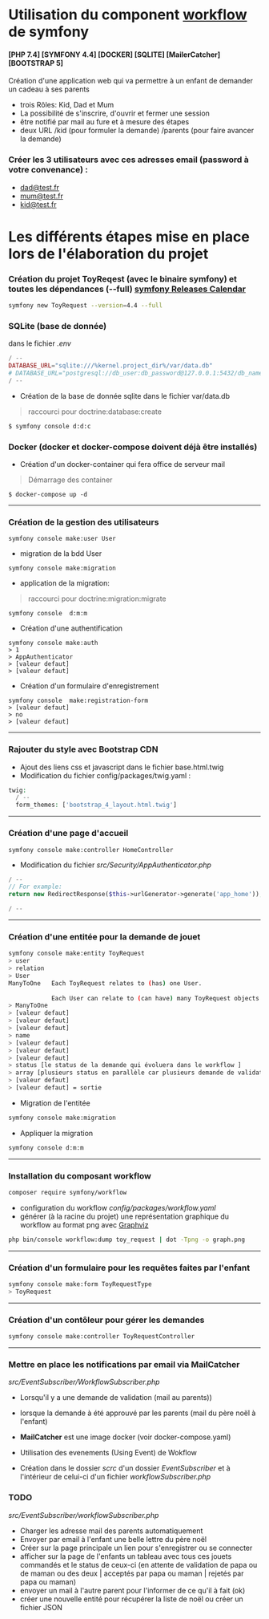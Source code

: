 # Utilisation du component [workflow](https://symfony.com/doc/current/workflow.html) de symfony

#### [PHP 7.4] [SYMFONY 4.4] [DOCKER] [SQLITE] [MailerCatcher] [BOOTSTRAP 5]
Création d'une application web qui va permettre à un enfant de demander un cadeau à ses parents

- trois Rôles: Kid, Dad et Mum
- La possibilité de s'inscrire, d'ouvrir et fermer une session
- être notifié par mail au fure et à mesure des étapes
- deux URL 
    /kid (pour formuler la demande)
    /parents (pour faire avancer la demande)

### Créer les 3 utilisateurs avec ces adresses email (password à votre convenance) :
- dad@test.fr
- mum@test.fr
- kid@test.fr

# Les différents étapes mise en place lors de l'élaboration du projet

### Création du projet ToyReqest (avec le binaire symfony) et toutes les dépendances (--full) [symfony Releases Calendar](https://symfony.com/releases)


```bash
symfony new ToyRequest --version=4.4 --full
```

### SQLite (base de donnée)
dans le fichier *.env* 

```php
/ --
DATABASE_URL="sqlite:///%kernel.project_dir%/var/data.db"
# DATABASE_URL="postgresql://db_user:db_password@127.0.0.1:5432/db_name?serverVersion=13&charset=utf8"
/ --
```

- Création de la base de donnée sqlite dans le fichier var/data.db

> raccourci pour doctrine:database:create

```bash
$ symfony console d:d:c
```

### Docker (docker et docker-compose doivent déjà être installés)

- Création d'un docker-container qui fera office de serveur mail

> Démarrage des container

```bach
$ docker-compose up -d
```
---

### Création de la gestion des utilisateurs

```bach
symfony console make:user User
```

- migration de la bdd User

```bach
symfony console make:migration
``` 

- application de la migration: 

> raccourci pour doctrine:migration:migrate

```bach
symfony console  d:m:m
``` 

- Création d'une authentification

```bach
symfony console make:auth
> 1
> AppAuthenticator
> [valeur defaut]
> [valeur defaut]
```

- Création d'un formulaire d'enregistrement 

```bach
symfony console  make:registration-form
> [valeur defaut]
> no
> [valeur defaut]
``` 
---

### Rajouter du style avec Bootstrap CDN

- Ajout des liens css et javascript dans le fichier base.html.twig
- Modification du fichier config/packages/twig.yaml : 

```php
twig:
  / --
  form_themes: ['bootstrap_4_layout.html.twig']
```
---

### Création d'une page d'accueil

```bach
symfony console make:controller HomeController
``` 
- Modification du fichier *src/Security/AppAuthenticator.php*

```php
/ --
// For example: 
return new RedirectResponse($this->urlGenerator->generate('app_home'));

/ --
```
---

### Création d'une entitée pour la demande de jouet

```bash
symfony console make:entity ToyRequest
> user
> relation
> User
ManyToOne   Each ToyRequest relates to (has) one User.
           
            Each User can relate to (can have) many ToyRequest objects
> ManyToOne 
> [valeur defaut]
> [valeur defaut]
> [valeur defaut]
> name
> [valeur defaut]
> [valeur defaut]
> [valeur defaut]
> status [le status de la demande qui évoluera dans le workflow ]
> array [plusieurs status en parallèle car plusieurs demande de validation à gérer]
> [valeur defaut]
> [valeur defaut] = sortie
```

- Migration de l'entitée 

```bash
symfony console make:migration
```

- Appliquer la migration

```bash
symfony console d:m:m
```
---

### Installation du composant workflow

```bash
composer require symfony/workflow
```

- configuration du workflow *config/packages/workflow.yaml*
- générer (à la racine du projet) une représentation graphique du workflow au format png avec [Graphviz](https://symfony.com/doc/current/workflow/dumping-workflows.html)

```bash
php bin/console workflow:dump toy_request | dot -Tpng -o graph.png
```
---

### Création d'un formulaire pour les requêtes faites par l'enfant

```bash
symfony console make:form ToyRequestType 
> ToyRequest
```
---

### Création d'un contôleur pour gérer les demandes

```bash
symfony console make:controller ToyRequestController
```
---

### Mettre en place les notifications par email via MailCatcher 
*src/EventSubscriber/WorkflowSubscriber.php*

- Lorsqu'il y a une demande de validation (mail au parents)) 
- lorsque la demande à été approuvé par les parents (mail du père noël à l'enfant)
- **MailCatcher** est une image docker (voir docker-compose.yaml)
- Utilisation des evenements (Using Event) de Wokflow 

- Création dans le dossier *scrc* d'un dossier *EventSubscriber* et à l'intérieur de celui-ci d'un fichier *workflowSubscriber.php* 

### TODO
*src/EventSubscriber/workflowSubscriber.php*
- Charger les adresse mail des parents automatiquement
- Envoyer par email à l'enfant une belle lettre du père noël 
- Créer sur la page principale un lien pour s'enregistrer ou se connecter
- afficher sur la page de l'enfants un tableau avec tous ces jouets commandés et le status de ceux-ci (en attente de validation de papa ou de maman ou des deux | acceptés par papa ou maman | rejetés par papa ou maman) 
- envoyer un mail à l'autre parent pour l'informer de ce qu'il à fait (ok)
- créer une nouvelle entité pour récupérer la liste de noël ou créer un fichier JSON